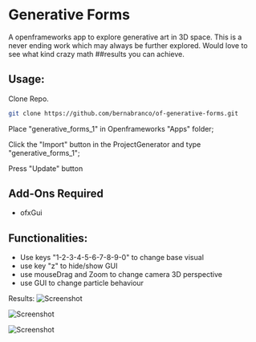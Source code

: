 # Generative Forms
A openframeworks app to explore generative art in 3D space. 
This is a never ending work which may always be further explored.
Would love to see what kind crazy math ##results you can achieve.

## Usage:

Clone Repo.

```bash
git clone https://github.com/bernabranco/of-generative-forms.git
```

Place "generative_forms_1" in Openframeworks "Apps" folder;

Click the "Import" button in the ProjectGenerator and type "generative_forms_1";

Press "Update" button

## Add-Ons Required
- ofxGui

## Functionalities:
- Use keys "1-2-3-4-5-6-7-8-9-0" to change base visual
- use key "z" to hide/show GUI
- use mouseDrag and Zoom to change camera 3D perspective
- use GUI to change particle behaviour

Results:
![Screenshot](https://user-images.githubusercontent.com/62609851/122201541-09cf6300-ce94-11eb-9232-1f47de2deadf.png)

![Screenshot](https://user-images.githubusercontent.com/62609851/122201431-ee645800-ce93-11eb-8570-8405188c557c.png)

![Screenshot](https://user-images.githubusercontent.com/62609851/122203089-97f81900-ce95-11eb-847e-dbf139b9ce4d.png)



